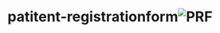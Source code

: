 # patitent-registrationform![PRF](https://github.com/sonule57/patitent-registrationform/assets/127374643/9d172f9e-5955-4b63-89ab-6cfcdb015d2b)
